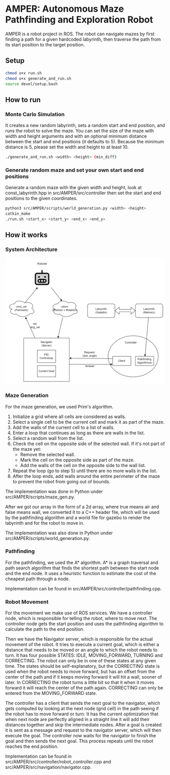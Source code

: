 # AMPER: Autonomous Maze Pathfinding and Exploration Robot
AMPER is a robot project in ROS. The robot can navigate mazes by first finding a path for a given hardcoded labyrinth, then traverse the path from its start position to the target position.

## Setup
```sh
chmod u+x run.sh
chmod u+x generate_and_run.sh
source devel/setup.bash
```
## How to run
### Monte Carlo Simulation
It creates a new random labyrinth, sets a random start and end position, and runs the robot to solve the maze. You can set the
size of the maze with width and height arguments and with an optional minimum distance between the start and end positions (it defaults to 5). 
Because the minimum distance is 5, please set the width and height to at least 10.
```sh  
./generate_and_run.sh <width> <height> (min_diff)
```
### Generate random maze and set your own start and end positions
Generate a random maze with the given width and height, look at const_labyrinth.hpp in src/AMPER/src/controller then set the start and end positions to the given coordinates.
```sh
python3 src/AMPER/scripts/world_generation.py <width> <height>
catkin_make
./run.sh <start_x> <start_y> <end_x> <end_y>
```

## How it works
### System Architecture

![alt text](src/AMPER/docs/figures/architecture.drawio_new.png)

### Maze Generation
For the maze generation, we used Prim's algorithm.
1. Initialize a grid where all cells are considered as walls.
2. Select a single cell to be the current cell and mark it as part of the maze.
3. Add the walls of the current cell to a list of walls.
4. Enter a loop that continues as long as there are walls in the list.
5. Select a random wall from the list.
6. Check the cell on the opposite side of the selected wall. If it's not part of the maze yet:
   - Remove the selected wall.
   - Mark the cell on the opposite side as part of the maze.
   - Add the walls of the cell on the opposite side to the wall list.
7. Repeat the loop (go to step 5) until there are no more walls in the list.
8. After the loop ends, add walls around the entire perimeter of the maze to prevent the robot from going out of bounds.

The implementation was done in Python under src/AMPER/scripts/maze_gen.py.

After we got our array in the form of a 2d array, where true means air and false means wall, we converted it to a C++ header file, which will be used by the pathfinding algorithm and a world file
for gazebo to render the labyrinth and for the robot to move in.

The implementation was also done in Python under src/AMPER/scripts/world_generation.py.
### Pathfinding
For the pathfinding, we used the A* algorithm. A* is a graph traversal and path search algorithm that finds the shortest path between the start node and the end node. 
It uses a heuristic function to estimate the cost of the cheapest path through a node. 

Implementation can be found in src/AMPER/src/controller/pathfinding.cpp.

### Robot Movement
For the movement we make use of ROS services. We have a controller node, which is responsible for telling the robot, where to move next.
The controller node gets the start position and uses the pathfinding algorithm to calculate the path to the end position. 

Then we have the Navigator server, which is responsible for the actual movement of the robot. It tries to execute a current goal, which is either a distance that needs
to be moved or an angle to which the robot needs to turn. It has four possible STATES: IDLE, MOVING_FORWARD, TURNING and CORRECTING.
The robot can only be in one of these states at any given time. The states should be self-explanatory, but the CORRECTING state is used when the robot needs to move forward, but has an offset from the center of the path and if it keeps moving forward it will hit a wall, sooner of later.
In CORRECTING the robot turns a little bit so that it when it moves forward it will reach the center of the path again. CORRECTING can only be entered from the MOVING_FORWARD state.

The controller has a client that sends the next goal to the navigator, which gets computed by looking at the next node (grid cell) in the path seeing if the robot has to move forward or turn. It
has the current optimization that when next node are perfectly aligned in a straight line it will add their distances together and skip the intermediate nodes. After a goal is created it is sent as a message and request to the navigator server, which will then execute the goal.
The controller now waits for the navigator to finish the goal and then sends the next goal. This process repeats until the robot reaches the end position.

Implementation can be found in src/AMPER/src/controller/robot_controller.cpp and src/AMPER/src/navigation/navigator.cpp.